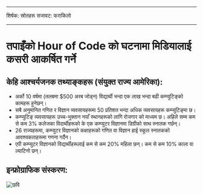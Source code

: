 * * *

शिर्षक: स्रोतहरू सजावट: फराकिलो

* * *

# तपाइँको Hour of Code को घटनामा मिडियालाई कसरी आकर्षित गर्ने

## केहि आश्चर्यजनक तथ्याङ्कहरू (संयुक्त राज्य आमेरिका):

  * अर्को 10 वर्षमा (तलबमा $500 अरब जोड्न) विद्यार्थी भन्दा एक लाख भन्दा बढी कम्प्युटिङ्को कामहरू हुनेछन्।
  * सबै अनुमानित गणित र विज्ञान व्यवसायहरूमा 50 प्रतिशत भन्दा अधिक व्यवसायहरू कम्प्युटिङ्मा छ। 
  * कम्प्युटिङ् व्यवसायहरू उच्च-भुक्तान नयाँ स्थानहरूको लागि रोजगार को माध्यम छ। अहिले सम्म कम से कम 3% कलेजका विदार्थीहरूको के एक कम्प्युटर विज्ञानमा डिग्रीको साथ स्नातक गर्छन्।
  * 26 राज्यहरूमा, कम्प्युटर विज्ञानको कक्षाहरूको गणित वा विज्ञान हाई स्कूल स्नातकको आवश्यकताहरूमा गणना गर्दैन। 
  * एपी कम्प्युटर विज्ञानको विद्यार्थीहरूलाई कम से कम 20% महिला छन्। कम से कम 10% काला वा ल्याटिनो छन्।

## इन्फ्रोग्राफिक संस्करण:

![छवि](http://code.org/images/fit-8000/Code.org_infographic.png)